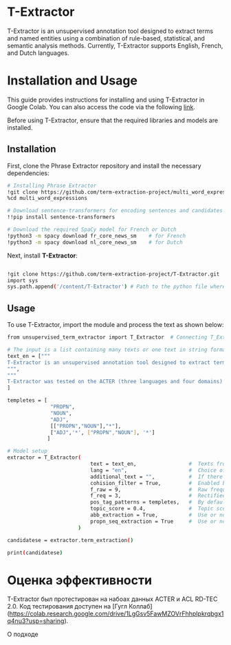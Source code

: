 # T-Extractor

T-Extractor is an unsupervised annotation tool designed to extract terms and named entities using a combination of rule-based, statistical, and semantic analysis methods. Currently, T-Extractor supports English, French, and Dutch languages.


# Installation and Usage

This guide provides instructions for installing and using T-Extractor in Google Colab. You can also access the code via the following [link](https://colab.research.google.com/drive/1eYdumGQ8bA3MUd-MCGIdBoNnX3Nm_S_N?usp=sharing).

Before using T-Extractor, ensure that the required libraries and models are installed.

## Installation

First, clone the Phrase Extractor repository and install the necessary dependencies:

```bash
# Installing Phrase Extractor
!git clone https://github.com/term-extraction-project/multi_word_expressions.git
%cd multi_word_expressions

# Download sentence-transformers for encoding sentences and candidates
!!pip install sentence-transformers

# Download the required SpaCy model for French or Dutch
!python3 -m spacy download fr_core_news_sm    # for French
!python3 -m spacy download nl_core_news_sm    # for Dutch

```

Next, install **T-Extractor**:

```bash

!git clone https://github.com/term-extraction-project/T-Extractor.git
import sys
sys.path.append('/content/T-Extractor') # Path to the python file where the T-Extractor code is located

```

## Usage

To use T-Extractor, import the module and process the text as shown below:

```bash
from unsupervised_term_extractor import T_Extractor  # Connecting T_Extractor

# The input is a list containing many texts or one text in string format.
text_en = ["""
T-Extractor is an unsupervised annotation tool designed to extract terms and named entities using a combination of rule-based, statistical, and semantic analysis methods. Currently, T-Extractor supports English, French, and Dutch languages.
""",
"""
T-Extractor was tested on the ACTER (three languages and four domains) and ACL RD-TEC 2.0 datasets, where the average F1 score was about 40% on English, outperform-ing some supervised methods. """
]

templetes = [
              "PROPN",
              "NOUN",
              "ADJ",
              [["PROPN","NOUN"],"*"],
              ["ADJ",'*', ["PROPN","NOUN"], '*']
             ]

# Model setup
extractor = T_Extractor(
                           text = text_en,                 #  Texts from which terms need to be extracted
                           lang = "en",                    #  Choice of language from English(en), French(fr) and Dutch(nl). English is the default
                           additional_text = "",           #  If there is text of the same domain as the target. Needed to increase the frequency of phrases. 
                           cohision_filter = True,         #  Enabled by default. Filtering extracted phrases using frequencies.
                           f_raw = 9,                      #  Raw frequency threshold
                           f_req = 3,                      #  Rectified frequency threshold 
                           pos_tag_patterns = templetes,   #  By default, they are embedded in the model. You can apply your own templates.
                           topic_score = 0.4,              #  Topic score threshold
                           abb_extraction = True,          #  Use or not additional rule for extracting abbreviations
                           propn_seq_extraction = True     #  Use or not additional rule for extracting sequences of proper nouns (PRON)
                       )

candidatese = extractor.term_extraction()

print(candidatese)

```


# Оценка эффективности

T-Extractor был протестирован на набоах данных ACTER и ACL RD-TEC 2.0. Код тестирования доступен на [Гугл Коллаб] (https://colab.research.google.com/drive/1LgGsv5FawMZOVrFhhpIpkrqbgx1q4nu3?usp=sharing). 



О подходе
